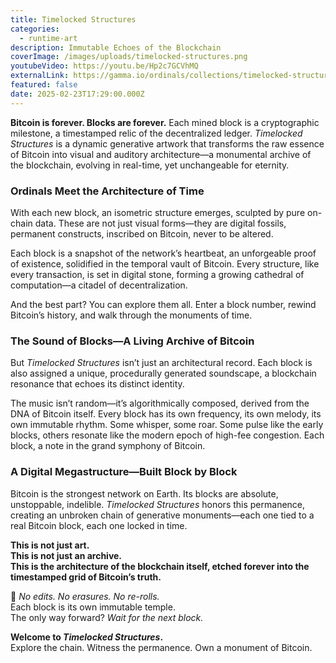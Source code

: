 ```yaml
---
title: Timelocked Structures
categories:
  - runtime-art
description: Immutable Echoes of the Blockchain
coverImage: /images/uploads/timelocked-structures.png
youtubeVideo: https://youtu.be/Hp2c7GCVhMQ
externalLink: https://gamma.io/ordinals/collections/timelocked-structures
featured: false
date: 2025-02-23T17:29:00.000Z
---
```

**Bitcoin is forever. Blocks are forever.** Each mined block is a cryptographic milestone, a timestamped relic of the decentralized ledger. *Timelocked Structures* is a dynamic generative artwork that transforms the raw essence of Bitcoin into visual and auditory architecture—a monumental archive of the blockchain, evolving in real-time, yet unchangeable for eternity.  

### Ordinals Meet the Architecture of Time  
With each new block, an isometric structure emerges, sculpted by pure on-chain data. These are not just visual forms—they are digital fossils, permanent constructs, inscribed on Bitcoin, never to be altered.  

Each block is a snapshot of the network’s heartbeat, an unforgeable proof of existence, solidified in the temporal vault of Bitcoin. Every structure, like every transaction, is set in digital stone, forming a growing cathedral of computation—a citadel of decentralization.  

And the best part? You can explore them all. Enter a block number, rewind Bitcoin’s history, and walk through the monuments of time.  

### The Sound of Blocks—A Living Archive of Bitcoin  
But *Timelocked Structures* isn’t just an architectural record. Each block is also assigned a unique, procedurally generated soundscape, a blockchain resonance that echoes its distinct identity.  

The music isn’t random—it’s algorithmically composed, derived from the DNA of Bitcoin itself. Every block has its own frequency, its own melody, its own immutable rhythm. Some whisper, some roar. Some pulse like the early blocks, others resonate like the modern epoch of high-fee congestion. Each block, a note in the grand symphony of Bitcoin.  

### A Digital Megastructure—Built Block by Block  
Bitcoin is the strongest network on Earth. Its blocks are absolute, unstoppable, indelible. *Timelocked Structures* honors this permanence, creating an unbroken chain of generative monuments—each one tied to a real Bitcoin block, each one locked in time.  

**This is not just art.**  
**This is not just an archive.**  
**This is the architecture of the blockchain itself, etched forever into the timestamped grid of Bitcoin’s truth.**  

🚨 *No edits. No erasures. No re-rolls.*  
Each block is its own immutable temple.  
The only way forward? *Wait for the next block.*  

**Welcome to *Timelocked Structures*.**  
Explore the chain. Witness the permanence. Own a monument of Bitcoin.
